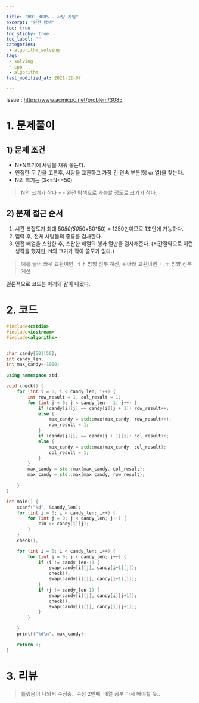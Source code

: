 ```yaml
---

title: "BOJ_3085 - 사탕 게임"  
excerpt: "완전 탐색"  
toc: true  
toc_sticky: true  
toc_label: ""  
categories:  
 - algorithm_solving  
tags:  
 - solving  
 - cpp  
 - algorithm
last_modified_at: 2021-12-07

---
```


Issue : <https://www.acmicpc.net/problem/3085>

# 1. 문제풀이  

## 1) 문제 조건

- N*N크기에 사탕을 채워 놓는다.  
- 인접한 두 칸을 고른후, 사탕을 교환하고 가장 긴 연속 부분(행 or 열)을 찾는다.  
- N의 크기는 (3<=N<=50)  

> N의 크기가 작다 => 완전 탐색으로 가능할 정도로 크기가 작다.  

## 2) 문제 접근 순서

1. 시간 복잡도가 최대 50*50(50*50+50*50) = 1250만이므로 1초안에 가능하다.  
2. 입력 후, 전체 사탕들의 종류를 검사한다.
3. 인접 배열을 스왑한 후, 스왑한 배열의 행과 열만을 검사해준다. (시간절약으로 이런 생각을 했지만, N의 크기가 작아 쓸모가 없다.)  

> 예를 들어 좌우 교환이면, ㅓㅏ 방향 전부 계산, 위아래 교환이면 ㅗ,ㅜ 방향 전부 계산  

결론적으로 코드는 아래와 같이 나왔다.  

# 2. 코드

```cpp
#include<cstdio>
#include<iostream>
#include<algorithm>


char candy[50][50];
int candy_len;
int max_candy=-1000;

using namespace std;

void check() {
	for (int i = 0; i < candy_len; i++) {
		int row_result = 1, col_result = 1;
		for (int j = 0; j < candy_len - 1; j++) {
			if (candy[i][j] == candy[i][j + 1]) row_result++;
			else {
				max_candy = std::max(max_candy, row_result++);
				row_result = 1;
			}
			if (candy[j][i] == candy[j + 1][i]) col_result++;
			else {
				max_candy = std::max(max_candy, col_result);
				col_result = 1;
			}
		}
		max_candy = std::max(max_candy, col_result);
		max_candy = std::max(max_candy, row_result);

	}
}

int main() {
	scanf("%d", &candy_len);
	for (int i = 0; i < candy_len; i++) {
		for (int j = 0; j < candy_len; j++) {
			cin >> candy[i][j];
		}
	}
	check();

	for (int i = 0; i < candy_len; i++) {
		for (int j = 0; j < candy_len; j++) {
			if (i != candy_len-1) {
				swap(candy[i][j], candy[i+1][j]);
				check();
				swap(candy[i][j], candy[i+1][j]);
			}
			if (j != candy_len-1) {
				swap(candy[i][j], candy[i][j+1]);
				check();
				swap(candy[i][j], candy[i][j+1]);
			}
		}

	}
	printf("%d\n", max_candy);

	return 0;
}
```
# 3. 리뷰
> 틀렸음이 나와서 수정중..
> 수정 2번째, 배열 공부 다시 해야할 듯..